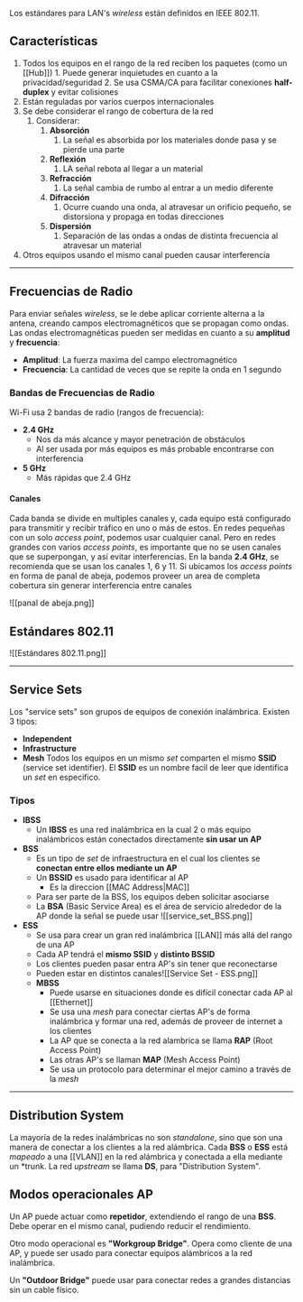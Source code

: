 Los estándares para LAN's *wireless* están definidos en IEEE 802.11.


## Características

1. Todos los equipos en el rango de la red reciben los paquetes (como un [[Hub]])
		1. Puede generar inquietudes en cuanto a la privacidad/seguridad
		2. Se usa CSMA/CA para facilitar conexiones **half-duplex** y evitar colisiones
2. Están reguladas por varios cuerpos internacionales
3. Se debe considerar el rango de cobertura de la red		
	1. Considerar:
		1. **Absorción**
			1. La señal es absorbida por los materiales donde pasa y se pierde una parte 
		2. **Reflexión**
			1. LA señal rebota al llegar a un material
		3. **Refracción**
			1. La señal cambia de rumbo al entrar a un medio diferente
		4. **Difracción**
			1. Ocurre cuando una onda, al atravesar un orificio pequeño, se distorsiona y propaga en todas direcciones
		5. **Dispersión**
			1. Separación de las ondas a ondas de distinta frecuencia al atravesar un material
2. Otros equipos usando el mismo canal pueden causar interferencia
***


## Frecuencias de Radio

Para enviar señales *wireless*, se le debe aplicar corriente alterna a la antena, creando campos electromagnéticos que se propagan como ondas.
Las ondas electromagnéticas pueden ser medidas en cuanto a su **amplitud** y **frecuencia**:
- **Amplitud**: La fuerza maxima del campo electromagnético
- **Frecuencia**: La cantidad de veces que se repite la onda en 1 segundo


### Bandas de Frecuencias de Radio

Wi-Fi usa 2 bandas de radio (rangos de frecuencia):
- **2.4 GHz**
	- Nos da más alcance y mayor penetración de obstáculos
	- Al ser usada por más equipos es más probable encontrarse con interferencia
- **5 GHz**
	- Más rápidas que 2.4 GHz


#### Canales

Cada banda se divide en multiples canales y, cada equipo está configurado para transmitir y recibir tráfico en uno o más de estos.
En redes pequeñas con un solo *access point*, podemos usar cualquier canal. Pero en redes grandes con varios *access points*, es importante que no se usen canales que se superpongan, y así evitar interferencias.
En la banda **2.4 GHz**, se recomienda que se usan los canales 1, 6 y 11. Si ubicamos los *access points* en forma de panal de abeja, podemos proveer un area de completa cobertura sin generar interferencia entre canales

![[panal de abeja.png]]


## Estándares 802.11

![[Estándares 802.11.png]]
***

## Service Sets

Los "service sets" son grupos de equipos de conexión inalámbrica.
Existen 3 tipos:
- **Independent**
- **Infrastructure**
- **Mesh**
Todos los equipos en un mismo *set* comparten el mismo **SSID** (service set identifier). El **SSID** es un nombre facil de leer que identifica un *set* en especifico.

### Tipos
- **IBSS**
	- Un **IBSS** es una red inalámbrica en la cual 2 o más equipo inalámbricos están conectados directamente **sin usar un** **AP**
- **BSS**
	- Es un tipo de *set* de infraestructura en el cual los clientes se **conectan entre ellos mediante un AP**
	- Un **BSSID** es usado para identificar al AP
		- Es la direccion [[MAC Address|MAC]]
	- Para ser parte de la BSS, los equipos deben solicitar asociarse
	- La **BSA** (Basic Service Area) es el área de servicio alrededor de la AP donde la señal se puede usar ![[service_set_BSS.png]]
- **ESS**
	- Se usa para crear un gran red inalámbrica [[LAN]] más allá del rango de una AP
	- Cada AP tendrá el **mismo SSID** y **distinto BSSID**
	- Los clientes pueden pasar entra AP's sin tener que reconectarse
	- Pueden estar en distintos canales![[Service Set - ESS.png]]
	- **MBSS**
		- Puede usarse en situaciones donde es difícil conectar cada AP al [[Ethernet]]
		- Se usa una *mesh* para conectar ciertas AP's de forma inalámbrica y formar una red, además de proveer de internet a los clientes
		- La AP que se conecta a la red alambrica se llama **RAP** (Root Access Point)
		- Las otras AP's se llaman **MAP** (Mesh Access Point)
		- Se usa un protocolo para determinar el mejor camino a través de la *mesh*
***


## Distribution System

La mayoría de la redes inalámbricas no son *standalone*, sino que son una manera de conectar a los clientes a la red alámbrica. Cada **BSS** o **ESS** está *mapeado* a una [[VLAN]] en la red alámbrica y conectada a ella mediante un *trunk.
La red *upstream* se llama **DS**, para "Distribution System".


## Modos operacionales AP


Un AP puede actuar como **repetidor**, extendiendo el rango de una **BSS**. Debe operar en el mismo canal, pudiendo reducir el rendimiento.

Otro modo operacional es **"Workgroup Bridge"**. Opera como cliente de una AP, y puede ser usado para conectar equipos alámbricos a la red inalámbrica.

Un **"Outdoor Bridge"** puede usar para conectar redes a grandes distancias sin un cable físico.